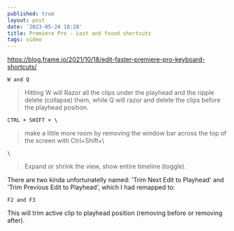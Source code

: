 ```yaml
---
published: true
layout: post
date: '2023-05-24 18:28'
title: Premiere Pro - Lost and found shortcuts
tags: video 
---
```

<https://blog.frame.io/2021/10/18/edit-faster-premiere-pro-keyboard-shortcuts/>

    W and Q

> Hitting W will Razor all the clips under the playhead and the ripple delete (collapse) them, while Q will razor and delete the clips before the playhead position.

    CTRL + SHIFT + \

> make a little more room by removing the window bar across the top of the screen with Ctrl+Shift+\

    \

> Expand or shrink the view, show entire timeline (toggle).

There are two kinda unfortunatelly named: 'Trim Next Edit to Playhead' and 'Trim Previous Edit to Playhead', which I had remapped to:

    F2 and F3

This will trim active clip to playhead position (removing before or removing after).
